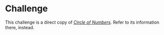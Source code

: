 # Challenge
This challenge is a direct copy of *[Circle of Numbers]*.
Refer to its information there, instead.

[Circle of Numbers]: https://github.com/noltron000/challenges/tree/main/source/challenges/code-signal/arcade/intro/through-the-fog/circle-of-numbers
